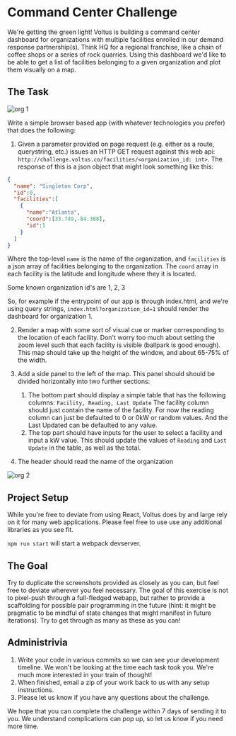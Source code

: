 # Command Center Challenge
We're getting the green light! Voltus is building a command center dashboard for organizations with multiple facilities enrolled in our demand response partnership(s). Think HQ for a regional franchise, like a chain of coffee shops or a series of rock quarries. Using this dashboard we'd like to be able to get a list of facilities belonging to a given organization and plot them visually on a map.

## The Task

![org 1](/acme_corp.png?raw=true "Screenshot for organization id 1")

Write a simple browser based app (with whatever technologies you prefer) that does the following:

1. Given a parameter provided on page request (e.g. either as a route, querystring, etc.) issues an HTTP GET request against this web api: `http://challenge.voltus.co/facilities/<organization_id: int>`. The response of this is a json object that might look something like this:
```json
{
  "name": "Singleton Corp",
  "id":0,
  "facilities":[
    {
      "name":"Atlanta",
      "coord":[33.749,-84.388],
      "id":1
    }
  ]
}
```

Where the top-level `name` is the name of the organization, and `facilities` is a json array of facilities belonging to the organization. The `coord` array in each facility is the latitude and longitude where they it is located.

Some known organization id's are 1, 2, 3

So, for example if the entrypoint of our app is through index.html, and we're using query strings, `index.html?organization_id=1` should render the dashboard for organization 1.

2. Render a map with some sort of visual cue or marker corresponding to the location of each facility. Don't worry too much about setting the zoom level such that each facility is visible (ballpark is good enough). This map should take up the height of the window, and about 65-75% of the width.

3. Add a side panel to the left of the map. This panel should should be divided horizontally into two further sections:
   1. The bottom part should display a simple table that has the following columns: `Facility, Reading, Last Update`
   The facility column should just contain the name of the facility. For now the reading column can just be defaulted to 0 or 0kW or random values. And the Last Updated can be defaulted to any value.
   2. The top part should have inputs for the user to select a facility and input a kW value. This should update the values of `Reading` and `Last Update` in the table, as well as the total.

4. The header should read the name of the organization

![org 2](/acme_corp.png?raw=true "Screenshot for organization id 1")

## Project Setup
While you're free to deviate from using React, Voltus does by and large rely on it for many web applications. Please feel free to use use any additional libraries as you see fit. 

`npm run start` will start a webpack devserver.

## The Goal
Try to duplicate the screenshots provided as closely as you can, but feel free to deviate wherever you feel necessary. The goal of this exercise is not to pixel-push through a full-fledged webapp, but rather to provide a scaffolding for possible pair programming in the future (hint: it might be pragmatic to be mindful of state changes that might manifest in future iterations). Try to get through as many as these as you can!

## Administrivia 

1. Write your code in various commits so we can see your development timeline. We won't be looking at the time each task took you. We're much more interested in your train of thought!
2. When finished, email a zip of your work back to us with any setup instructions.
3. Please let us know if you have any questions about the challenge.

We hope that you can complete the challenge within 7 days of sending it to you. We understand complications can pop up, so let us know if you need more time.
